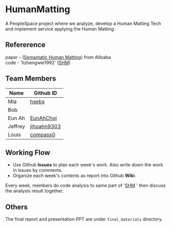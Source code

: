 # HumanMatting
A PeopleSpace project where we analyze, develop a Human Matting Tech and implement service applying the Human Matting.

## Refererence
paper - ([Semantatic Human Matting](https://arxiv.org/abs/1809.01354)) from Alibaba <br>
code - 'lizhengwei1992' ([SHM](https://github.com/lizhengwei1992/Semantic_Human_Matting))

## Team Members

| Name | Github ID |
| - | - |
|Mia|[hsebs](https://github.com/hsebs)|
|Bob|[]()|
|Eun Ah|[EunAhChoi](https://github.com/EunAhChoi)|
|Jeffrey|[jihoahn9303](https://github.com/jihoahn9303)|
|Louis|[compass0](https://github.com/compass0)|

## Working Flow

- Use Github **Issues** to plan each week's work. Also write down the work in
issues by comments.
- Organize each week's contents as report into Github **Wiki**.

Every week, members do code analysis to same part of '[SHM](https://github.com/lizhengwei1992/Semantic_Human_Matting)
' then discuss the analysis result together.

## Others

The final report and presentation PPT are under `final_materials` directory.
